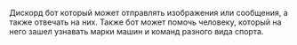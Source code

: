 Дискорд бот который может отправлять изображения или сообщения, а также отвечать на них.
Также бот может помочь человеку, который на него зашел узнавать марки машин и команд разного вида спорта.
